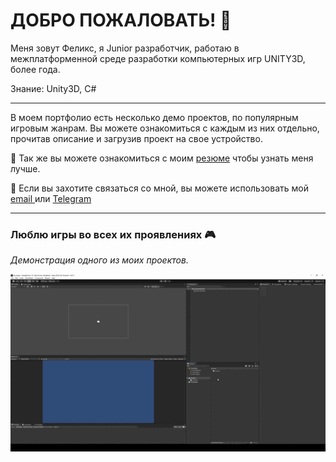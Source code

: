 # ДОБРО ПОЖАЛОВАТЬ! :wave:

Меня зовут Феликс, я Junior разработчик, работаю в межплатформенной среде разработки компьютерных игр UNITY3D, более года.

Знание: Unity3D, C#
____
В моем портфолио есть несколько демо проектов, по популярным игровым жанрам.
Вы можете ознакомиться с каждым из них отдельно, прочитав описание и загрузив проект на свое устройство.

:memo: Так же вы можете ознакомиться с моим [резюме](https://github.com/iFEL1x/iFEL1x/blob/main/Resources/Documetns/%D0%9A%D0%B5%D0%BD%D0%B3%D0%B5%D1%80%D0%BB%D0%B8%20%D0%A4%D0%B5%D0%BB%D0%B8%D0%BA%D1%81%20%D0%A1%D0%B5%D1%80%D0%B3%D0%B5%D0%B5%D0%B2%D0%B8%D1%87%20(202302).pdf) чтобы узнать меня лучше.
 
:email: Если вы захотите связаться со мной, вы можете использовать мой <a href="mailto:FELR@yandex.ru">email </a> или [Telegram](https://t.me/K_FELIKS)
____

### Люблю игры во всех их проявлениях :video_game:
*Демонстрация одного из моих проектов.*

![PLATFORMER 2D](https://github.com/iFEL1x/iFEL1x/blob/main/Resources/Image/Gif/Create%20Project.gif)
